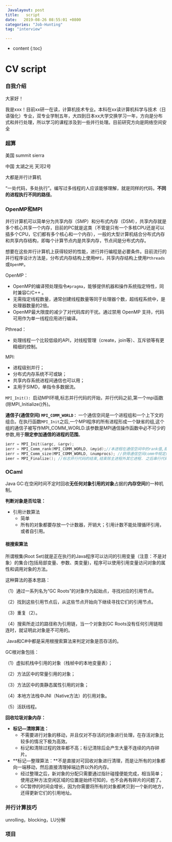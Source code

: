 ```yaml
---
 Javalayout: post
title:   script
date:   2019-08-26 08:55:01 +0800
categories: "Job-Hunting"
tag: "interview"

---
```


* content
{:toc}




# CV script

### 自我介绍

大家好！

我是xxx！目前xx研一在读，计算机技术专业。本科在xx读计算机科学与技术（日语强化）专业，双专业学制五年，大四到日本xx大学交换学习一年，方向是分布式和并行处理，所以学习的课程涉及到一些并行处理。目前研究方向是网络空间安全

### 超算

美国 summit sierra

中国 太湖之光 天河2号

大都是并行计算机

“一处代码，多处执行”。编写过多线程的人应该能够理解，就是同样的代码，**不同的进程执行不同的路径**。

### OpenMP和MPI

并行计算机可以简单分为共享内存（SMP）和分布式内存（DSM），共享内存就是多个核心共享一个内存，目前的PC就是这类（不管是只有一个多核CPU还是可以插多个CPU，它们都有多个核心和一个内存），一般的大型计算机结合分布式内存和共享内存结构，即每个计算节点内是共享内存，节点间是分布式内存。

想要在这些并行计算机上获得较好的性能，进行并行编程是必要条件。目前流行的并行程序设计方法是，分布式内存结构上使用`MPI`，共享内存结构上使用`Pthreads`或`OpenMP`。

OpenMP：

* OpenMP的编译预处理指令`#pragma`，能够提供机器和操作系统指定特性，同时兼容C/C++ 。
* 无需指定线程数量，通常创建线程数量等同于处理器个数，超线程系统中，是处理器数量的2倍。
* OpenMP最大限度的减少了对代码库的干扰。通过禁用 OpenMP 支持，代码可用作为单一线程应用进行编译。

Pthread：

* 处理线程一个比较低级的API，对线程管理（create，join等）、互斥锁等有更精细的控制。

MPI:

* 进程级别并行；
* 分布式内存系统不可或缺；
* 共享内存系统进程间通信也可以用；
* 主用于SIMD，单指令多数据流。

`MPI_Init(): `启动MPI环境,标志并行代码的开始，并行代码之前,第一个mpi函数(除MPI_Initialize()外)。

**通信子(通信空间) `MPI_COMM_WORLD：`** 一个通信空间是一个进程组和一个上下文的组合。在执行函数`MPI_Init`之后,一个MPI程序的所有进程形成一个缺省的组,这个组的通信子被写作MPI_COMM_WORLD.该参数是MPI通信操作函数中必不可少的参数,用于**限定参加通信的进程的范围**。

```c
ierr = MPI_Init(&argc, &argv);
ierr = MPI_Comm_rank(MPI_COMM_WORLD, &myid);//本进程在通信空间中的rank值,即在组中的逻辑编号(从0开始).
ierr = MPI_Comm_size(MPI_COMM_WORLD, &numprocs); //获得通信空间comm中规定的组包含的进程的数量
ieer = MPI_Finalize(); //标志并行代码的结束,结束除主进程外其它进程. 之后串行代码仍可在主进程(rank = 0)上运行(如果必须).
```



### OCaml



Java GC:在空闲时间不定时回收**无任何对象引用的对象**占据的**内存空间**的一种机制。

**判断对象是否垃圾：**

* 引用计数算法
  * 简单
  * 所有的对象都要存放一个计数器，开销大；引用计数不能处理循环引用，或者自引用。

#### 根搜索算法

所谓根集(Root Set)就是正在执行的Java程序可以访问的引用变量（注意：不是对象）的集合(包括局部变量、参数、类变量)，程序可以使用引用变量访问对象的属性和调用对象的方法。

这种算法的基本思路：

 （1）通过一系列名为“GC Roots”的对象作为起始点，寻找对应的引用节点。

 （2）找到这些引用节点后，从这些节点开始向下继续寻找它们的引用节点。

 （3）重复（2）。

 （4）搜索所走过的路径称为引用链，当一个对象到GC Roots没有任何引用链相连时，就证明此对象是不可用的。

​    Java和C#中都是采用根搜索算法来判定对象是否存活的。

GC根对象包括：

（1）虚拟机栈中引用的对象（栈帧中的本地变量表）；

（2）方法区中的常量引用的对象；

（3）方法区中的类静态属性引用的对象；

（4）本地方法栈中JNI（Native方法）的引用对象。

（5）活跃线程。

**回收垃圾对象内存：**

* **标记—清除算法：**
  * 不需要进行对象的移动，并且仅对不存活的对象进行处理，在存活对象比较多的情况下极为高效。
  * 标记和清除过程的效率都不高；标记清除后会产生大量不连续的内存碎片。
* **标记—整理算法：**不是直接对可回收对象进行清理，而是让所有的对象都向一端移动，然后直接清理掉端边界以外的内存。
  * 经过整理之后，新对象的分配只需要通过指针碰撞便能完成，相当简单；使用这种方法空闲区域的位置是始终可知的，也不会再有碎片的问题了。
  * GC暂停的时间会增长，因为你需要将所有的对象都拷贝到一个新的地方，还得更新它们的引用地址。

###  并行计算技巧

unrolling，blocking，LU分解

### 项目

